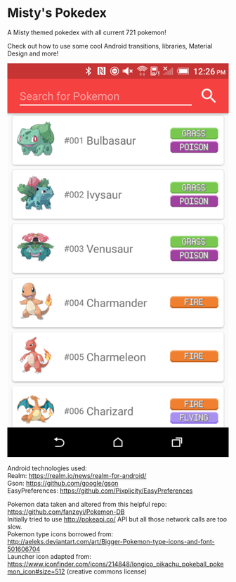 # Misty's Pokedex
A Misty themed pokedex with all current 721 pokemon!

Check out how to use some cool Android transitions, libraries, Material Design and more!

![Screenshot](Screenshot_20160816-122639.png)

Android technologies used:<br />
Realm: https://realm.io/news/realm-for-android/ <br />
Gson: https://github.com/google/gson <br />
EasyPreferences: https://github.com/Pixplicity/EasyPreferences <br />

Pokemon data taken and altered from this helpful repo: https://github.com/fanzeyi/Pokemon-DB  <br />
Initially tried to use http://pokeapi.co/ API but all those network calls are too slow.  <br />
Pokemon type icons borrowed from: http://aeleks.deviantart.com/art/Bigger-Pokemon-type-icons-and-font-501606704 <br />
Launcher icon adapted from: https://www.iconfinder.com/icons/214848/longico_pikachu_pokeball_pokemon_icon#size=512 (creative commons license)


